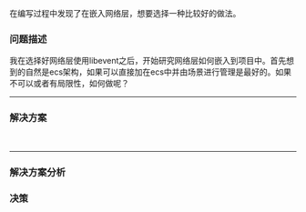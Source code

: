 在编写过程中发现了在嵌入网络层，想要选择一种比较好的做法。

### 问题描述

我在选择好网络层使用libevent之后，开始研究网络层如何嵌入到项目中。首先想到的自然是ecs架构，如果可以直接加在ecs中并由场景进行管理是最好的。如果不可以或者有局限性，如何做呢？</br>

---

### 解决方案

</br>

---

### 解决方案分析


### 决策